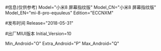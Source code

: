 #信息(仅供参考)
Model="小米8 屏幕指纹版"
Model_CN="小米8 屏幕指纹版"
Model_EN="mi-8-pro-equuleus"
Edition="ECCNXM"

#发布时间
Release="2018-05-31"

#出厂MIUI版本
Initial_Version=10

Min_Android="O"
Extra_Android="P"
Max_Android="Q"
